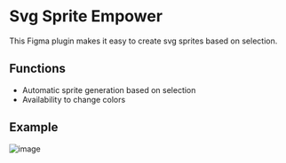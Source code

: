 # Svg Sprite Empower

This Figma plugin makes it easy to create svg sprites based on selection.

## Functions

- Automatic sprite generation based on selection
- Availability to change colors

## Example

![image](https://user-images.githubusercontent.com/8218016/220934584-e7f293f3-325e-41a1-8528-312c30caf016.png)

